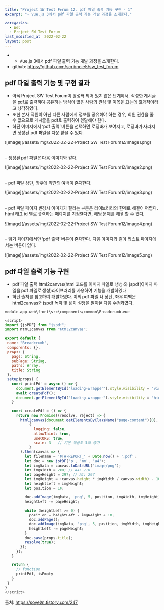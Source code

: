```yaml
---
title: "Project SW Test Forum 12. pdf 파일 출력 기능 구현 - 1"
excerpt: "- Vue.js 3에서 pdf 파일 출력 기능 개발 과정을 소개한다."

categories:
  - Web
  - Project SW Test Forum
last_modified_at: 2022-02-22
layout: post
---
```

- - Vue.js 3에서 pdf 파일 출력 기능 개발 과정을 소개한다.
- github: <https://github.com/scribnote5/sw_test_forum>



## pdf 파일 출력 기능 및 구현 결과
- 아직 Project SW Test Forum이 활성화 되어 있지 않은 단계에서, 작성한 게시글을 pdf로 출력하여 공유하는 방식이 많은 사람의 관심 및 이목을 끄는데 효과적이라고 생각하였다.
- 또한 본사 직원이 아닌 다른 사람에게 정보를 공유해야 하는 경우, 회원 권한을 줄 수 없으므로 게시글을 pdf로 출력하여 전달해야 한다.
- 하단 이미지에서 ‘pdf 출력’ 버튼을 선택하면 로딩바가 보여지고, 로딩바가 사라지면 생성된 pdf 파일을 다운 받을 수 있다.

![image](/assets/img/2022-02-22-Project SW Test Forum12/image1.png)

<br>
- 생성된 pdf 파일은 다음 이미지와 같다.

![image](/assets/img/2022-02-22-Project SW Test Forum12/image2.png)

<br>
- pdf 파일 상단, 좌우에 약간의 여백이 존재한다.

![image](/assets/img/2022-02-22-Project SW Test Forum12/image3.png)

<br>
- pdf 파일 페이지 변경시 이미지가 잘리는 부분은 라이브러리의 한계로 해결이 어렵다. html 태그 id 별로 출력하는 페이지를 지정한다면, 해당 문제를 해결 할 수 있다.

![image](/assets/img/2022-02-22-Project SW Test Forum12/image4.png)

<br>
- 읽기 페이지에서만 ‘pdf 출력’ 버튼이 존재한다. 다음 이미지와 같이 리스트 페이지에서는 버튼이 없다.

![image](/assets/img/2022-02-22-Project SW Test Forum12/image5.png)



## pdf 파일 출력 기능 구현
- pdf 파일 출력 html2canvas(html 코드를 이미지 파일로 생성)와 jspdf(이미지 파일을 pdf 파일로 생성)라이브러리를 사용하여 기능을 개발하였다
- 하단 출처를 참고하여 개발하였다. 이외 pdf 파일 내 상단, 좌우 여백은 html2canvas와 jspdf 높이 및 넓이 설정을 알아본 다음 수정하였다.

```
module-app-web\front\src\components\common\Breadcrumb.vue
```

```javascript
<script>
import {jsPDF} from "jspdf";
import html2canvas from "html2canvas";

export default {
 name: "Breadcrumb",
 components: {},
 props: {
   page: String,
   subPage: String,
   paths: Array,
   title: String,
 },
 setup(props) {
   const printPdf = async () => {
     document.getElementById("loading-wrapper").style.visibility = "visible";
     await createPdf();
     document.getElementById("loading-wrapper").style.visibility = "hidden";
   }

   const createPdf = () => {
     return new Promise((resolve, reject) => {
       html2canvas(document.getElementsByClassName("page-content")[0],
           {
             logging: false,
             allowTaint: true,
             useCORS: true,
             scale: 3   // 기본 해상도 3배 증가
           }
       ).then(canvas => {
         let filename = 'OTA-REPORT_' + Date.now() + '.pdf';
         let doc = new jsPDF('p', 'mm', 'a4');
         let imgData = canvas.toDataURL('image/png');
         let imgWidth = 200; // A4: 210
         let pageHeight = 297; // A4: 297
         let imgHeight = (canvas.height * imgWidth / canvas.width) - 10;
         let heightLeft = imgHeight;
         let position = 10;

         doc.addImage(imgData, 'png', 5, position, imgWidth, imgHeight);
         heightLeft -= pageHeight;

         while (heightLeft >= 0) {
           position = heightLeft - imgHeight + 10;
           doc.addPage();
           doc.addImage(imgData, 'png', 5, position, imgWidth, imgHeight);
           heightLeft -= pageHeight;
         }
         doc.save(props.title);
         resolve(true);
       });
     });
   }

   return {
     // function
     printPdf, isEmpty
   }
 }
}
</script>
```

출처: <https://soye0n.tistory.com/247>
